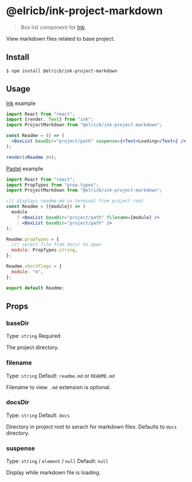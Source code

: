 # @elricb/ink-project-markdown

> Box list component for [Ink](https://github.com/vadimdemedes/ink).

View markdown files related to base project.

## Install

```
$ npm install @elricb/ink-project-markdown
```

## Usage

[Ink](https://github.com/vadimdemedes/ink) example

```jsx
import React from "react";
import {render, Text} from "ink";
import ProjectMarkdown from "@elricb/ink-project-markdown";

const Readme = () => (
  <BoxList baseDir="project/path" suspense={<Text>Loading</Text>} />
);

render(<Readme />);
```

[Pastel](https://www.npmjs.com/package/pastel) example

```jsx
import React from "react";
import PropTypes from "prop-types";
import ProjectMarkdown from "@elricb/ink-project-markdown";

/// displays readme.md in terminal from project root 
const Readme = ({module}) => (
  module
    ? <BoxList baseDir="project/path" filename={module} />
    : <BoxList baseDir="project/path" />
);

Readme.propTypes = {
  /// select file from docs/ to open
  module: PropTypes.string,
};

Readme.shortFlags = {
  module: "m",
};

export default Readme;
```

## Props

### baseDir

Type: `string`
Required

The project directory.

### filename

Type: `string`
Default: `readme.md` or `README.md`

Filename to view.  `.md` extension is optional.

### docsDir

Type: `string`
Default: `docs`

Directory in project root to serach for markdown files.  Defaults to `docs` directory.

### suspense

Type: `string` / `element` / `null`
Default: `null`

Display while markdown file is loading.


